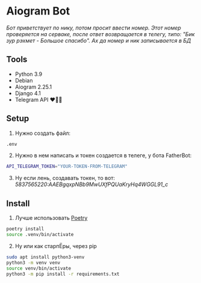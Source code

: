 # Aiogram Bot
*Бот приветствует по нику, потом просит ввести номер. Этот номер проверяется на серваке, после ответ возвращается в телегу, типо: "Бик зур рэхмет - Большое спасибо". Ах да номер и ник записывается в БД*


## Tools
- Python 3.9
- Debian
- Aiogram 2.25.1
- Django 4.1
- Telegram API ❤️🤍💚

## Setup
1. Нужно создать файл: 
```bash
.env
```
2. Нужно в нем написать и токен создается в телеге, у бота FatherBot:
```bash
API_TELEGRAM_TOKEN="YOUR-TOKEN-FROM-TELEGRAM"
```
3. Ну если лень, создавать токен, то вот: _5837565220:AAEBgqxpNBb9MwUXfPQUaKryHq4WGGL91\_c_

## Install
1. Лучше использовать [Poetry](https://python-poetry.org/ "Залетай посмотри...")
```bash
poetry install
source .venv/bin/activate
```
2. Ну или как старпЁры, через pip
```bash
sudo apt install python3-venv
python3 -m venv venv
source venv/bin/activate
python3 -m pip install -r requirements.txt
```

